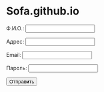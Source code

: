 # Sofa.github.io


<body>
    <form method="post">
        <p>Ф.И.О.: <input type="text" name="fio"></p>
        <p>Адрес: <input type="text" name="address"></p>
        <p>Email: <input type="email" name="email"></p>
        <p>Пароль: <input type="password" name="password"></p>
        <p><input type="submit" value="Отправить"></p>
    </form>
</body>
